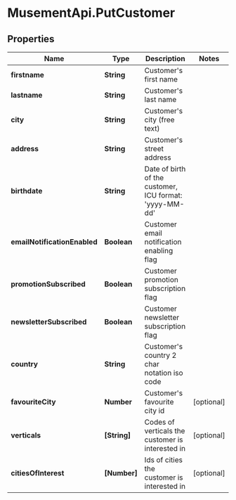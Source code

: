 # MusementApi.PutCustomer

## Properties
Name | Type | Description | Notes
------------ | ------------- | ------------- | -------------
**firstname** | **String** | Customer&#39;s first name | 
**lastname** | **String** | Customer&#39;s last name | 
**city** | **String** | Customer&#39;s city (free text) | 
**address** | **String** | Customer&#39;s street address | 
**birthdate** | **String** | Date of birth of the customer, ICU format: &#39;yyyy-MM-dd&#39; | 
**emailNotificationEnabled** | **Boolean** | Customer email notification enabling flag | 
**promotionSubscribed** | **Boolean** | Customer promotion subscription flag | 
**newsletterSubscribed** | **Boolean** | Customer newsletter subscription flag | 
**country** | **String** | Customer&#39;s country 2 char notation iso code | 
**favouriteCity** | **Number** | Customer&#39;s favourite city id | [optional] 
**verticals** | **[String]** | Codes of verticals the customer is interested in | [optional] 
**citiesOfInterest** | **[Number]** | Ids of cities the customer is interested in | [optional] 


